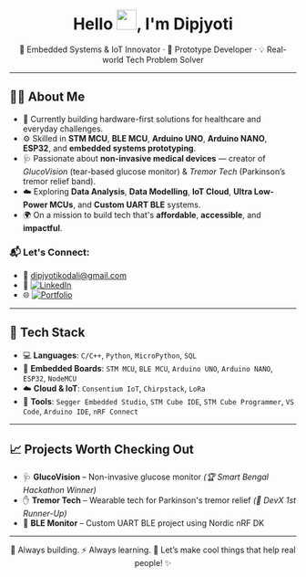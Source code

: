 
<!--
**dipjyoti0007/dipjyoti0007** is a ✨ _special_ ✨ repository because its `README.md` (this file) appears on your GitHub profile.

Here are some ideas to get you started:

- 🔭 I’m currently working on ...
- 🌱 I’m currently learning ...
- 👯 I’m looking to collaborate on ...
- 🤔 I’m looking for help with ...
- 💬 Ask me about ...
- 📫 How to reach me: ...
- 😄 Pronouns: ...
- ⚡ Fun fact: ...
-->
<h1 align="center">Hello <img src="https://media.giphy.com/media/hvRJCLFzcasrR4ia7z/giphy.gif" width="35px">, I'm Dipjyoti</h1>

<p align="center">
🔬 Embedded Systems & IoT Innovator · 🚀 Prototype Developer · 💡 Real-world Tech Problem Solver
</p>

---

## 👨‍🔬 About Me

- 🧠 Currently building hardware-first solutions for healthcare and everyday challenges.  
- ⚙️ Skilled in **STM MCU**, **BLE MCU**, **Arduino UNO**, **Arduino NANO**, **ESP32**, and **embedded systems prototyping**.  
- 🩺 Passionate about **non-invasive medical devices** — creator of *GlucoVision* (tear-based glucose monitor) & *Tremor Tech* (Parkinson’s tremor relief band).  
- ☁️ Exploring **Data Analysis**, **Data Modelling**, **IoT Cloud**, **Ultra Low-Power MCUs**, and **Custom UART BLE** systems.  
- 🌍 On a mission to build tech that's **affordable**, **accessible**, and **impactful**.  

### 📬 Let's Connect:

- 📧 [dipjyotikodali@gmail.com](mailto:dipjyotikodali@gmail.com)
- 🔗 [![LinkedIn](https://img.shields.io/badge/LinkedIn-blue?style=flat&logo=linkedin)](https://www.linkedin.com/in/dipjyoti-kodali-b9148a248/)
- 🌐 [![Portfolio](https://img.shields.io/badge/Website-grey?style=flat&logo=google-chrome)](https://dk-two.vercel.app/)

---

## 🧰 Tech Stack

- 💻 **Languages**: `C/C++`, `Python`, `MicroPython`, `SQL`  
- 🔌 **Embedded Boards**: `STM MCU`, `BLE MCU`, `Arduino UNO`, `Arduino NANO`, `ESP32`, `NodeMCU`  
- ☁️ **Cloud & IoT**: `Consentium IoT`, `Chirpstack`, `LoRa`  
- 🧪 **Tools**: `Segger Embedded Studio`, `STM Cube IDE`, `STM Cube Programmer`, `VS Code`, `Arduino IDE`, `nRF Connect`

---

## 📈 Projects Worth Checking Out

- 🩺 **GlucoVision** – Non-invasive glucose monitor *(🏆 Smart Bengal Hackathon Winner)*  
- ✋ **Tremor Tech** – Wearable tech for Parkinson's tremor relief *(🥈 DevX 1st Runner-Up)*  
- 📶 **BLE Monitor** – Custom UART BLE project using Nordic nRF DK  

---

<p align="center">🔧 Always building. ⚡ Always learning. 🎯 Let’s make cool things that help real people! ✨</p>

